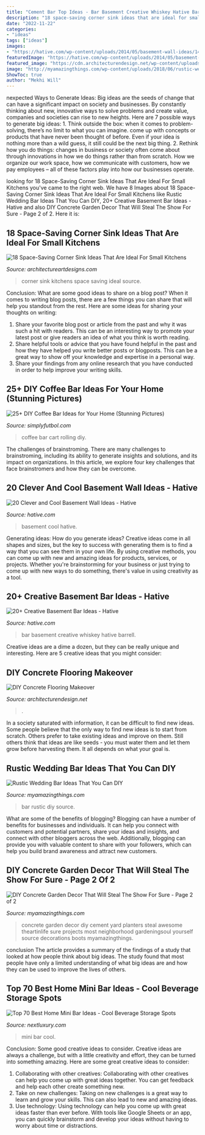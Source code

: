 ```yaml
---
title: "Cement Bar Top Ideas - Bar Basement Creative Whiskey Hative Barrell"
description: "18 space-saving corner sink ideas that are ideal for small kitchens"
date: "2022-11-22"
categories:
- "ideas"
tags: ["ideas"]
images:
- "https://hative.com/wp-content/uploads/2014/05/basement-wall-ideas/14-cool-basement-wall.jpg"
featuredImage: "https://hative.com/wp-content/uploads/2014/05/basement-wall-ideas/14-cool-basement-wall.jpg"
featured_image: "https://cdn.architecturendesign.net/wp-content/uploads/2016/01/AD-DIY-Concrete-Flooring-Makeover-02.jpg"
image: "http://myamazingthings.com/wp-content/uploads/2018/06/rustic-wedding-bar-5.jpg"
ShowToc: true
author: "Mekhi Will"
---
```



nexpected Ways to Generate Ideas:
Big ideas are the seeds of change that can have a significant impact on society and businesses. By constantly thinking about new, innovative ways to solve problems and create value, companies and societies can rise to new heights. Here are 7 possible ways to generate big ideas: 1. Think outside the box: when it comes to problem-solving, there’s no limit to what you can imagine. come up with concepts or products that have never been thought of before. Even if your idea is nothing more than a wild guess, it still could be the next big thing. 2. Rethink how you do things: changes in business or society often come about through innovations in how we do things rather than from scratch. How we organize our work space, how we communicate with customers, how we pay employees – all of these factors play into how our businesses operate.

	

		
looking for 18 Space-Saving Corner Sink Ideas That Are Ideal For Small Kitchens you've came to the right web. We have 8 Images about 18 Space-Saving Corner Sink Ideas That Are Ideal For Small Kitchens like Rustic Wedding Bar Ideas That You Can DIY, 20+ Creative Basement Bar Ideas - Hative and also DIY Concrete Garden Decor That Will Steal The Show For Sure - Page 2 of 2. Here it is:
		
    
## 18 Space-Saving Corner Sink Ideas That Are Ideal For Small Kitchens

<img loading=lazy src="http://www.architectureartdesigns.com/wp-content/uploads/2017/03/7-3.jpg" onerror="this.onerror=null;this.src='https://tse1.mm.bing.net/th?id=OIP.NJ3R0gzDllX822D_QxeIWwHaLD&amp;pid=15.1';" alt="18 Space-Saving Corner Sink Ideas That Are Ideal For Small Kitchens">

_Source: architectureartdesigns.com_

>corner sink kitchens space saving ideal source. 

	

Conclusion: What are some good ideas to share on a blog post?
When it comes to writing blog posts, there are a few things you can share that will help you standout from the rest. Here are some ideas for sharing your thoughts on writing:
1. Share your favorite blog post or article from the past and why it was such a hit with readers. This can be an interesting way to promote your latest post or give readers an idea of what you think is worth reading. 
2. Share helpful tools or advice that you have found helpful in the past and how they have helped you write better posts or blogposts. This can be a great way to show off your knowledge and expertise in a personal way. 
3. Share your findings from any online research that you have conducted in order to help improve your writing skills.

    
## 25+ DIY Coffee Bar Ideas For Your Home (Stunning Pictures)

<img loading=lazy src="http://simplyfutbol.com/wp-content/uploads/2017/10/coffee-bar-ideas-Rolling-coffee-cart.jpg" onerror="this.onerror=null;this.src='https://tse2.mm.bing.net/th?id=OIP.8ewl0wUmdWoabiMameqiZwHaLH&amp;pid=15.1';" alt="25+ DIY Coffee Bar Ideas for Your Home (Stunning Pictures)">

_Source: simplyfutbol.com_

>coffee bar cart rolling diy. 

	

The challenges of brainstroming.
There are many challenges to brainstroming, including its ability to generate insights and solutions, and its impact on organizations. In this article, we explore four key challenges that face brainstromers and how they can be overcome.

    
## 20 Clever And Cool Basement Wall Ideas - Hative

<img loading=lazy src="https://hative.com/wp-content/uploads/2014/05/basement-wall-ideas/14-cool-basement-wall.jpg" onerror="this.onerror=null;this.src='https://tse2.mm.bing.net/th?id=OIP.Zu_IihuqAV17VjEmXT2JCgHaJ4&amp;pid=15.1';" alt="20 Clever and Cool Basement Wall Ideas - Hative">

_Source: hative.com_

>basement cool hative. 

	

Generating ideas: How do you generate ideas?
Creative ideas come in all shapes and sizes, but the key to success with generating them is to find a way that you can see them in your own life. By using creative methods, you can come up with new and amazing ideas for products, services, or projects. Whether you're brainstorming for your business or just trying to come up with new ways to do something, there's value in using creativity as a tool.

    
## 20+ Creative Basement Bar Ideas - Hative

<img loading=lazy src="https://hative.com/wp-content/uploads/2014/05/basement-bar-ideas/14-whiskey-barrell-bar.jpg" onerror="this.onerror=null;this.src='https://tse1.mm.bing.net/th?id=OIP.mZQog2DW37ov4x2oDwJXvQHaJ4&amp;pid=15.1';" alt="20+ Creative Basement Bar Ideas - Hative">

_Source: hative.com_

>bar basement creative whiskey hative barrell. 

	

Creative ideas are a dime a dozen, but they can be really unique and interesting. Here are 5 creative ideas that you might consider: 

    
## DIY Concrete Flooring Makeover

<img loading=lazy src="https://cdn.architecturendesign.net/wp-content/uploads/2016/01/AD-DIY-Concrete-Flooring-Makeover-02.jpg" onerror="this.onerror=null;this.src='https://tse2.mm.bing.net/th?id=OIP.OWKPPqNWVD0c2833HrX3fgHaJ3&amp;pid=15.1';" alt="DIY Concrete Flooring Makeover">

_Source: architecturendesign.net_

>. 

	

In a society saturated with information, it can be difficult to find new ideas. Some people believe that the only way to find new ideas is to start from scratch. Others prefer to take existing ideas and improve on them. Still others think that ideas are like seeds - you must water them and let them grow before harvesting them. It all depends on what your goal is.

    
## Rustic Wedding Bar Ideas That You Can DIY

<img loading=lazy src="http://myamazingthings.com/wp-content/uploads/2018/06/rustic-wedding-bar-5.jpg" onerror="this.onerror=null;this.src='https://tse2.mm.bing.net/th?id=OIP.BLfjdO5uSb67oCqjQsTAugHaLH&amp;pid=15.1';" alt="Rustic Wedding Bar Ideas That You Can DIY">

_Source: myamazingthings.com_

>bar rustic diy source. 

	

What are some of the benefits of blogging?
Blogging can have a number of benefits for businesses and individuals. It can help you connect with customers and potential partners, share your ideas and insights, and connect with other bloggers across the web. Additionally, blogging can provide you with valuable content to share with your followers, which can help you build brand awareness and attract new customers.

    
## DIY Concrete Garden Decor That Will Steal The Show For Sure - Page 2 Of 2

<img loading=lazy src="http://myamazingthings.com/wp-content/uploads/2017/05/concrete-garden-decor-11.jpg" onerror="this.onerror=null;this.src='https://tse4.mm.bing.net/th?id=OIP.BOpoeIb7Pgb7Cd9thlN5JQAAAA&amp;pid=15.1';" alt="DIY Concrete Garden Decor That Will Steal The Show For Sure - Page 2 of 2">

_Source: myamazingthings.com_

>concrete garden decor diy cement yard planters steal awesome theartinlife sure projects most neighborhood gardeningsoul yourself source decorations boots myamazingthings. 

	

conclusion
The article provides a summary of the findings of a study that looked at how people think about big ideas. The study found that most people have only a limited understanding of what big ideas are and how they can be used to improve the lives of others.

    
## Top 70 Best Home Mini Bar Ideas - Cool Beverage Storage Spots

<img loading=lazy src="http://nextluxury.com/wp-content/uploads/cool-mini-bar-ideas.jpg" onerror="this.onerror=null;this.src='https://tse3.mm.bing.net/th?id=OIP.24u8MbRanNbVPImcc7v02gAAAA&amp;pid=15.1';" alt="Top 70 Best Home Mini Bar Ideas - Cool Beverage Storage Spots">

_Source: nextluxury.com_

>mini bar cool. 

	

Conclusion: Some good creative ideas to consider.
Creative ideas are always a challenge, but with a little creativity and effort, they can be turned into something amazing. Here are some great creative ideas to consider: 
1. Collaborating with other creatives: Collaborating with other creatives can help you come up with great ideas together. You can get feedback and help each other create something new. 
2. Take on new challenges: Taking on new challenges is a great way to learn and grow your skills. This can also lead to new and amazing ideas. 
3. Use technology: Using technology can help you come up with great ideas faster than ever before. With tools like Google Sheets or an app, you can quickly brainstorm and develop your ideas without having to worry about time or distractions.

